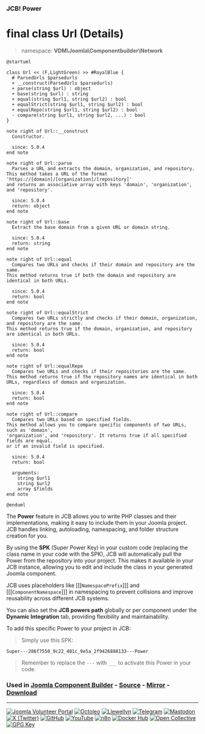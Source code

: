 ### JCB! Power
# final class Url (Details)
> namespace: **VDM\Joomla\Componentbuilder\Network**

```uml
@startuml

class Url << (F,LightGreen) >> #RoyalBlue {
  # ParsedUrls $parsedurls
  + __construct(ParsedUrls $parsedurls)
  + parse(string $url) : object
  + base(string $url) : string
  + equal(string $url1, string $url2) : bool
  + equalStrict(string $url1, string $url2) : bool
  + equalRepo(string $url1, string $url2) : bool
  - compare(string $url1, string $url2, ...) : bool
}

note right of Url::__construct
  Constructor.

  since: 5.0.4
end note

note right of Url::parse
  Parses a URL and extracts the domain, organization, and repository.
This method takes a URL of the format 'https://[domain]/[organization]/[repository]'
and returns an associative array with keys 'domain', 'organization', and 'repository'.

  since: 5.0.4
  return: object
end note

note right of Url::base
  Extract the base domain from a given URL or domain string.

  since: 5.0.4
  return: string
end note

note right of Url::equal
  Compares two URLs and checks if their domain and repository are the same.
This method returns true if both the domain and repository are identical in both URLs.

  since: 5.0.4
  return: bool
end note

note right of Url::equalStrict
  Compares two URLs strictly and checks if their domain, organization, and repository are the same.
This method returns true if the domain, organization, and repository are identical in both URLs.

  since: 5.0.4
  return: bool
end note

note right of Url::equalRepo
  Compares two URLs and checks if their repositories are the same.
This method returns true if the repository names are identical in both URLs, regardless of domain and organization.

  since: 5.0.4
  return: bool
end note

note right of Url::compare
  Compares two URLs based on specified fields.
This method allows you to compare specific components of two URLs, such as 'domain',
'organization', and 'repository'. It returns true if all specified fields are equal.
or if an invalid field is specified.

  since: 5.0.4
  return: bool
  
  arguments:
    string $url1
    string $url2
    array $fields
end note

@enduml
```

The **Power** feature in JCB allows you to write PHP classes and their implementations,
making it easy to include them in your Joomla project. JCB handles linking, autoloading,
namespacing, and folder structure creation for you.

By using the **SPK** (Super Power Key) in your custom code (replacing the class name
in your code with the SPK), JCB will automatically pull the Power from the repository
into your project. This makes it available in your JCB instance, allowing you to edit
and include the class in your generated Joomla component.

JCB uses placeholders like [[[`NamespacePrefix`]]] and [[[`ComponentNamespace`]]] in
namespacing to prevent collisions and improve reusability across different JCB systems.

You can also set the **JCB powers path** globally or per component under the
**Dynamic Integration** tab, providing flexibility and maintainability.

To add this specific Power to your project in JCB:

> Simply use this SPK:
```
Super---286f7550_9c22_401c_9e5a_2f9426888133---Power
```
> Remember to replace the `---` with `___` to activate this Power in your code.

### Used in [Joomla Component Builder](https://www.joomlacomponentbuilder.com) - [Source](https://git.vdm.dev/joomla/Component-Builder) - [Mirror](https://github.com/vdm-io/Joomla-Component-Builder) - [Download](https://git.vdm.dev/joomla/pkg-component-builder/releases)

---
[![Joomla Volunteer Portal](https://img.shields.io/badge/-Joomla-gold?logo=joomla)](https://volunteers.joomla.org/joomlers/1396-llewellyn-van-der-merwe "Join Llewellyn on the Joomla Volunteer Portal: Shaping the Future Together!") [![Octoleo](https://img.shields.io/badge/-Octoleo-black?logo=linux)](https://git.vdm.dev/octoleo "--quiet") [![Llewellyn](https://img.shields.io/badge/-Llewellyn-ffffff?logo=gitea)](https://git.vdm.dev/Llewellyn "Collaborate and Innovate with Llewellyn on Git: Building a Better Code Future!") [![Telegram](https://img.shields.io/badge/-Telegram-blue?logo=telegram)](https://t.me/Joomla_component_builder "Join Llewellyn and the Community on Telegram: Building Joomla Components Together!") [![Mastodon](https://img.shields.io/badge/-Mastodon-9e9eec?logo=mastodon)](https://joomla.social/@llewellyn "Connect and Engage with Llewellyn on Joomla Social: Empowering Communities, One Post at a Time!") [![X (Twitter)](https://img.shields.io/badge/-X-black?logo=x)](https://x.com/llewellynvdm "Join the Conversation with Llewellyn on X: Where Ideas Take Flight!") [![GitHub](https://img.shields.io/badge/-GitHub-181717?logo=github)](https://github.com/Llewellynvdm "Build, Innovate, and Thrive with Llewellyn on GitHub: Turning Ideas into Impact!") [![YouTube](https://img.shields.io/badge/-YouTube-ff0000?logo=youtube)](https://www.youtube.com/@OctoYou "Explore, Learn, and Create with Llewellyn on YouTube: Your Gateway to Inspiration!") [![n8n](https://img.shields.io/badge/-n8n-black?logo=n8n)](https://n8n.io/creators/octoleo "Effortless Automation and Impactful Workflows with Llewellyn on n8n!") [![Docker Hub](https://img.shields.io/badge/-Docker-grey?logo=docker)](https://hub.docker.com/u/llewellyn "Llewellyn on Docker: Containerize Your Creativity!") [![Open Collective](https://img.shields.io/badge/-Donate-green?logo=opencollective)](https://opencollective.com/joomla-component-builder "Donate towards JCB: Help Llewellyn financially so he can continue developing this great tool!") [![GPG Key](https://img.shields.io/badge/-GPG-blue?logo=gnupg)](https://git.vdm.dev/Llewellyn/gpg "Unlock Trust and Security with Llewellyn's GPG Key: Your Gateway to Verified Connections!")